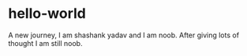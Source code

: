 # hello-world
A new journey,
I am shashank yadav and I am noob.
After giving lots of thought I am still noob.
